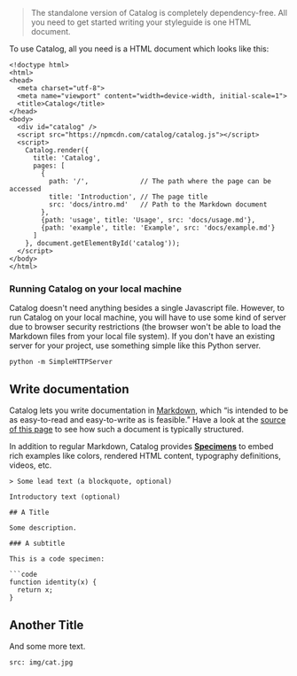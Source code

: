 > The standalone version of Catalog is completely dependency-free. All you need to get started writing your styleguide is one HTML document.

To use Catalog, all you need is a HTML document which looks like this:

```code
<!doctype html>
<html>
<head>
  <meta charset="utf-8">
  <meta name="viewport" content="width=device-width, initial-scale=1">
  <title>Catalog</title>
</head>
<body>
  <div id="catalog" />
  <script src="https://npmcdn.com/catalog/catalog.js"></script>
  <script>
    Catalog.render({
      title: 'Catalog',
      pages: [
        {
          path: '/',             // The path where the page can be accessed
          title: 'Introduction', // The page title
          src: 'docs/intro.md'   // Path to the Markdown document
        },
        {path: 'usage', title: 'Usage', src: 'docs/usage.md'},
        {path: 'example', title: 'Example', src: 'docs/example.md'}
      ]
    }, document.getElementById('catalog'));
  </script>
</body>
</html>
```

### Running Catalog on your local machine

Catalog doesn't need anything besides a single Javascript file. However, to run Catalog on your local machine, you will have to use some kind of server due to browser security restrictions (the browser won't be able to load the Markdown files from your local file system). If you don't have an existing server for your project, use something simple like this Python server.

```code
python -m SimpleHTTPServer
```

## Write documentation

Catalog lets you write documentation in [Markdown](http://daringfireball.net/projects/markdown/syntax), which “is intended to be as easy-to-read and easy-to-write as is feasible.” Have a look at the [source of this page](docs/usage.md) to see how such a document is typically structured.

In addition to regular Markdown, Catalog provides [**Specimens**](#/specimens) to embed rich examples like colors, rendered HTML content, typography definitions, videos, etc.

```code|lang-markdown
> Some lead text (a blockquote, optional)

Introductory text (optional)

## A Title

Some description.

### A subtitle

This is a code specimen:

```code
function identity(x) {
  return x;
}
```

## Another Title

And some more text.

```image
src: img/cat.jpg
```

```


